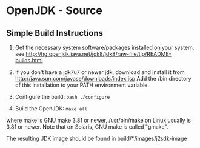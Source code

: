 # OpenJDK - Source
## Simple Build Instructions

  1. Get the necessary system software/packages installed on your system, see
     http://hg.openjdk.java.net/jdk8/jdk8/raw-file/tip/README-builds.html

  1. If you don't have a jdk7u7 or newer jdk, download and install it from
     http://java.sun.com/javase/downloads/index.jsp
     Add the /bin directory of this installation to your PATH environment
     variable.

  2. Configure the build:
       `bash ./configure`

  3. Build the OpenJDK:
       `make all`

where make is GNU make 3.81 or newer, /usr/bin/make on Linux usually
is 3.81 or newer. Note that on Solaris, GNU make is called "gmake".

The resulting JDK image should be found in build/*/images/j2sdk-image
